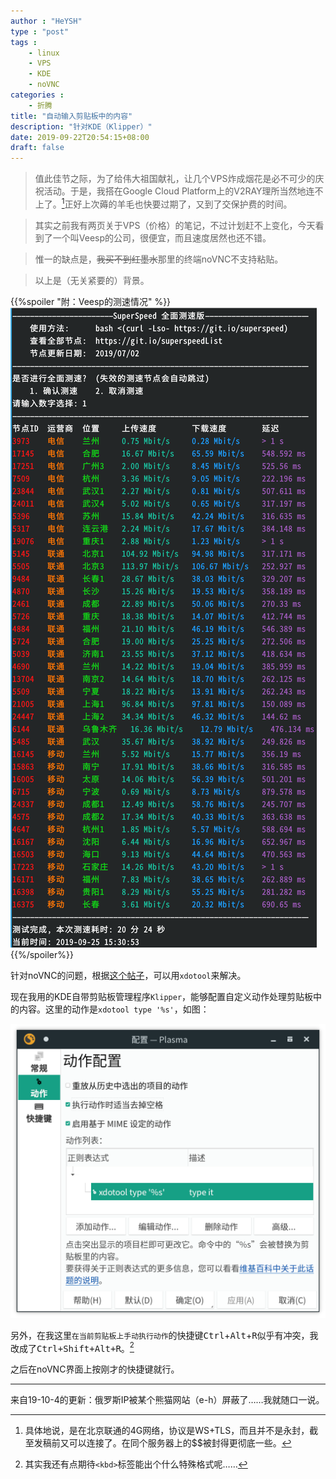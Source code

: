 ```yaml
---
author : "HeYSH"
type : "post"
tags :
    - linux
    - VPS
    - KDE
    - noVNC
categories :
    - 折腾
title: "自动输入剪贴板中的内容"
description: "针对KDE（Klipper）"
date: 2019-09-22T20:54:15+08:00
draft: false
---
```


> 值此佳节之际，为了给伟大祖国献礼，让几个VPS炸成烟花是必不可少的庆祝活动。于是，我搭在Google Cloud Platform上的V2RAY理所当然地连不上了。[^1]正好上次薅的羊毛也快要过期了，又到了交保护费的时间。

> 其实之前我有两页关于VPS（价格）的笔记，不过计划赶不上变化，今天看到了一个叫Veesp的公司，很便宜，而且速度居然也还不错。

> 惟一的缺点是，~~我买不到红墨水~~那里的终端noVNC不支持粘贴。

> 以上是（无关紧要的）背景。

{{%spoiler "附：Veesp的测速情况" %}}
![北京联通表示情绪稳定](/img/veesp-speedtest.png)
{{%/spoiler%}}

针对noVNC的问题，根据[这个帖子](https://forum.proxmox.com/threads/novnc-copy-paste-not-works.19773/#post-101013)，可以用`xdotool`来解决。

现在我用的KDE自带剪贴板管理程序`Klipper`，能够配置自定义动作处理剪贴板中的内容。这里的动作是`xdotool type '%s'`，如图：

![setting](/img/klipper.png)

另外，在我这里`在当前剪贴板上手动执行动作`的快捷键<kbd>Ctrl</kbd>+<kbd>Alt</kbd>+<kbd>R</kbd>似乎有冲突，我改成了<kbd>Ctrl+Shift+Alt+R</kbd>。[^2]

之后在noVNC界面上按刚才的快捷键就行。

--- 

来自19-10-4的更新：俄罗斯IP被某个熊猫网站（e-h）屏蔽了……我就随口一说。


[^1]: 具体地说，是在北京联通的4G网络，协议是WS+TLS，而且并不是永封，截至发稿前又可以连接了。在同个服务器上的$$被封得更彻底一些。

[^2]: 其实我还有点期待`<kbd>`标签能出个什么特殊格式呢……